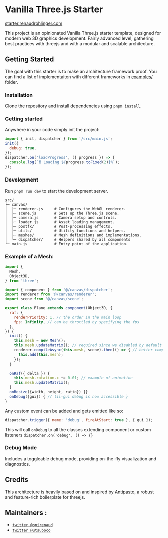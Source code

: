 # Vanilla Three.js Starter

[starter.renaudrohlinger.com](https://starter.renaudrohlinger.com)

This project is an opinionated Vanilla Three.js starter
template, designed for modern web 3D graphics development. Fairly advanced level, gathering best practices with threejs and with a modular and scalable architecture.

## Getting Started

The goal with this starter is to make an architecture framework proof. You can find a list of implementaiton with different frameworks in [examples/](https://github.com/RenaudRohlinger/vanilla-three-starter/tree/main/src/examples) folder.

### Installation

Clone the repository and install dependencies using `pnpm install`.

### Getting started

Anywhere in your code simply init the project:

```js
import { init, dispatcher } from '/src/main.js';
init({
  debug: true,
});
dispatcher.on('loadProgress', ({ progress }) => {
  console.log(`⏳ Loading ${progress.toFixed(2)}%`);
});
```

### Development

Run `pnpm run dev` to start the development server.

```
src/
├─ canvas/
│  ├─ renderer.js     # Configures the WebGL renderer.
│  ├─ scene.js        # Sets up the Three.js scene.
│  ├─ camera.js       # Camera setup and controls.
│  ├─ loader.js       # Asset loading management.
│  ├─ postfx/         # Post-processing effects.
│  ├─ utils/          # Utility functions and helpers.
│  ├─ meshes/         # Mesh definitions and implementations.
│  └─ dispatcher/     # Helpers shared by all components
└─ main.js            # Entry point of the application.
```

### Example of a Mesh:

```js
import {
  Mesh,
  Object3D,
} from 'three';

import { component } from '@/canvas/dispatcher';
import renderer from '@/canvas/renderer';
import scene from '@/canvas/scene';

export class Plane extends component(Object3D, {
  raf: {
    renderPriority: 1, // the order in the main loop
    fps: Infinity, // can be throttled by specifying the fps
  },
}) {
  init() {
    this.mesh = new Mesh();
    this.mesh.updateMatrix(); // required since we disabled by default
    renderer.compileAsync(this.mesh, scene).then(() => { // better compile for GPU
      this.add(this.mesh);
    });
  }

  onRaf({ delta }) {
    this.mesh.rotation.x += 0.01; // example of animation
    this.mesh.updateMatrix();
  }
  onResize({width, height, ratio}) {}
  onDebug({gui}) { // lil-gui debug is now accessible }
}
```

Any custom event can be added and gets emitted like so:

```js
dispatcher.trigger({ name: 'debug', fireAtStart: true }, { gui });
```

This will call `onDebug` to all the classes extending component or custom listeners `dispatcher.on('debug', () => {}`

### Debug Mode

Includes a toggleable debug mode, providing on-the-fly visualization and diagnostics.

## Credits

This architecture is heavily based on and inspired by [Antipasto](https://github.com/luruke/antipasto), a robust and feature-rich boilerplate for threejs.

## Maintainers :

- [`twitter @onirenaud`](https://twitter.com/onirenaud)
- [`twitter @utsuboco`](https://twitter.com/utsuboco)
